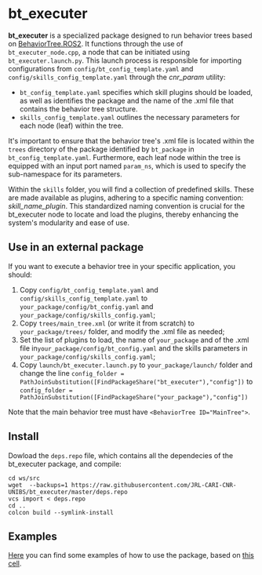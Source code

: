 # bt_executer

**bt_executer** is a specialized package designed to run behavior trees based on [BehaviorTree.ROS2](https://github.com/BehaviorTree/BehaviorTree.ROS2). It functions through the use of `bt_executer_node.cpp`, a node that can be initiated using `bt_executer.launch.py`. This launch process is responsible for importing configurations from `config/bt_config_template.yaml` and `config/skills_config_template.yaml` through the *cnr_param* utility:

- `bt_config_template.yaml` specifies which skill plugins should be loaded, as well as identifies the package and the name of the .xml file that contains the behavior tree structure.
- `skills_config_template.yaml` outlines the necessary parameters for each node (leaf) within the tree.

It's important to ensure that the behavior tree's .xml file is located within the `trees` directory of the package identified by `bt_package` in `bt_config_template.yaml`. Furthermore, each leaf node within the tree is equipped with an input port named `param_ns`, which is used to specify the sub-namespace for its parameters.

Within the `skills` folder, you will find a collection of predefined skills. These are made available as plugins, adhering to a specific naming convention: *skill_name_plugin*. This standardized naming convention is crucial for the bt_executer node to locate and load the plugins, thereby enhancing the system's modularity and ease of use.

## Use in an external package
If you want to execute a behavior tree in your specific application, you should:
  1) Copy `config/bt_config_template.yaml` and `config/skills_config_template.yaml` to `your_package/config/bt_config.yaml` and `your_package/config/skills_config.yaml`;
  2) Copy `trees/main_tree.xml` (or write it from scratch) to `your_package/trees/` folder, and modify the .xml file as needed;
  3) Set the list of plugins to load, the name of `your_package` and of the .xml file in`your_package/config/bt_config.yaml` and the skills parameters in `your_package/config/skills_config.yaml`;
  4) Copy `launch/bt_executer.launch.py` to `your_package/launch/` folder and change the line `config_folder = PathJoinSubstitution([FindPackageShare("bt_executer"),"config"])` to `config_folder = PathJoinSubstitution([FindPackageShare("your_package"),"config"])`

Note that the main behavior tree must have `<BehaviorTree ID="MainTree">`.
## Install
Dowload the `deps.repo` file, which contains all the dependecies of the bt_executer package, and compile:
```
cd ws/src
wget  --backups=1 https://raw.githubusercontent.com/JRL-CARI-CNR-UNIBS/bt_executer/master/deps.repo
vcs import < deps.repo
cd ..
colcon build --symlink-install 
```
## Examples
[Here](https://github.com/JRL-CARI-CNR-UNIBS/bt_executer_examples.git) you can find some examples of how to use the package, based on [this cell](https://github.com/JRL-CARI-CNR-UNIBS/battery_cell.git).